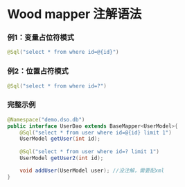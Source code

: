 # Wood mapper 注解语法


### 例1：变量占位符模式
```java
@Sql("select * from where id=@{id}")
```


### 例2：位置占符模式
```java
@Sql("select * from where id=?")
```


### 完整示例

```java
@Namespace("demo.dso.db")
public interface UserDao extends BaseMapper<UserModel>{
    @Sql("select * from user where id=@{id} limit 1")
    UserModel getUser(int id);
  
    @Sql("select * from user where id=? limit 1")
    UserModel getUser2(int id);

    void addUser(UserModel user); //没注解，需要配xml
}
```

